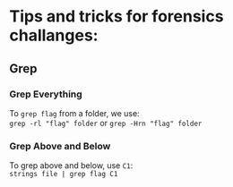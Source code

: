 # Tips and tricks for forensics challanges:
## Grep
### Grep Everything
To `grep flag` from a folder, we use:  
`grep -rl "flag" folder` or `grep -Hrn "flag" folder`  
### Grep Above and Below
To grep above and below, use `C1`:  
`strings file | grep flag C1`
